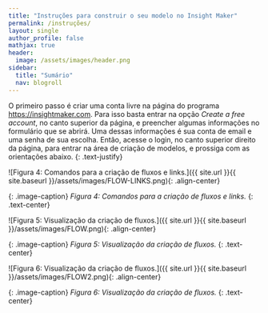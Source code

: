 ```yaml
---
title: "Instruções para construir o seu modelo no Insight Maker"
permalink: /instruções/
layout: single
author_profile: false
mathjax: true
header:
  image: /assets/images/header.png
sidebar:
  title: "Sumário"
  nav: blogroll
---
```

O primeiro passo é criar uma conta livre na página do programa <a href="https://insightmaker.com">https://insightmaker.com</a>. Para isso basta entrar na opção _Create a free account_, no canto superior da página, e preencher algumas informações no formulário que se abrirá. Uma dessas informações é sua conta de email e uma senha de sua escolha. Então, acesse o login, no canto superior direito da página, para entrar na área de criação de modelos, e prossiga com as orientações abaixo.
{: .text-justify}

![Figura 4: Comandos para a criação de fluxos e links.]({{ site.url }}{{ site.baseurl
}}/assets/images/FLOW-LINKS.png){: .align-center}   

{: .image-caption}
*Figura 4: Comandos para a criação de fluxos e links.*
 {: .text-center} 
 
 ![Figura 5: Visualização da criação de fluxos.]({{ site.url }}{{ site.baseurl
}}/assets/images/FLOW.png){: .align-center}   

{: .image-caption}
*Figura 5: Visualização da criação de fluxos.*
 {: .text-center}
 
 ![Figura 6: Visualização da criação de fluxos.]({{ site.url }}{{ site.baseurl
}}/assets/images/FLOW2.png){: .align-center}   

{: .image-caption}
*Figura 6: Visualização da criação de fluxos.*
 {: .text-center}
 
